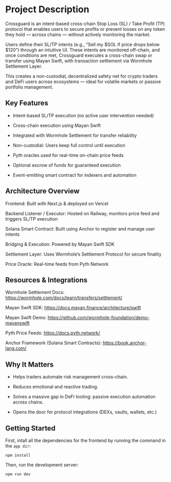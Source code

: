 # Project Description

Crossguard is an intent-based cross-chain Stop Loss (SL) / Take Profit (TP) protocol that enables users to secure profits or prevent losses on any token they hold — across chains — without actively monitoring the market.

Users define their SL/TP intents (e.g., “Sell my $SOL if price drops below $120”) through an intuitive UI. These intents are monitored off-chain, and once conditions are met, Crossguard executes a cross-chain swap or transfer using Mayan Swift, with transaction settlement via Wormhole Settlement Layer.

This creates a non-custodial, decentralized safety net for crypto traders and DeFi users across ecosystems — ideal for volatile markets or passive portfolio management.

## Key Features

* Intent-based SL/TP execution (no active user intervention needed)

* Cross-chain execution using Mayan Swift

* Integrated with Wormhole Settlement for transfer reliability

* Non-custodial: Users keep full control until execution

* Pyth oracles used for real-time on-chain price feeds

* Optional escrow of funds for guaranteed execution

* Event-emitting smart contract for indexers and automation

## Architecture Overview

Frontend: Built with Next.js & deployed on Vercel

Backend Listener / Executor: Hosted on Railway, monitors price feed and triggers SL/TP execution

Solana Smart Contract: Built using Anchor to register and manage user intents

Bridging & Execution: Powered by Mayan Swift SDK

Settlement Layer: Uses Wormhole’s Settlement Protocol for secure finality

Price Oracle: Real-time feeds from Pyth Network

## Resources & Integrations

Wormhole Settlement Docs: https://wormhole.com/docs/learn/transfers/settlement/

Mayan Swift SDK: https://docs.mayan.finance/architecture/swift

Mayan Swift Demo: https://github.com/wormhole-foundation/demo-mayanswift

Pyth Price Feeds: https://docs.pyth.network/

Anchor Framework (Solana Smart Contracts): https://book.anchor-lang.com/

## Why It Matters

* Helps traders automate risk management cross-chain.

* Reduces emotional and reactive trading.

* Solves a massive gap in DeFi tooling: passive execution automation across chains.

* Opens the door for protocol integrations (DEXs, vaults, wallets, etc.)

## Getting Started

First, intall all the dependencies for the frontend by running the command in the `app dir`:

```
npm install
```
Then, run the development server:

```bash
npm run dev
```